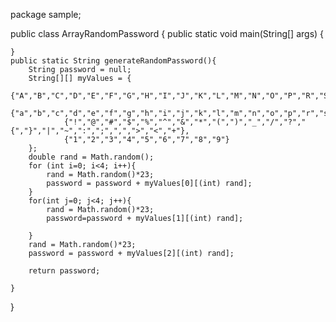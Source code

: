package sample;

public class ArrayRandomPassword {
    public static void main(String[] args) {

    }
    public static String generateRandomPassword(){
        String password = null;
        String[][] myValues = {
                {"A","B","C","D","E","F","G","H","I","J","K","L","M","N","O","P","R","S","T","U","V","Y","Z"},
                {"a","b","c","d","e","f","g","h","i","j","k","l","m","n","o","p","r","s","t","u","v","y","z"},
                {"!","@","#","$","%","^","&","*","(",")","_","/","?","{","}","|","~",":",";",",",">","<","+"},
                {"1","2","3","4","5","6","7","8","9"}
        };
        double rand = Math.random();
        for (int i=0; i<4; i++){
            rand = Math.random()*23;
            password = password + myValues[0][(int) rand];
        }
        for(int j=0; j<4; j++){
            rand = Math.random()*23;
            password=password + myValues[1][(int) rand];

        }
        rand = Math.random()*23;
        password = password + myValues[2][(int) rand];

        return password;

    }
}
